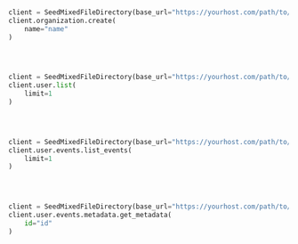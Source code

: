 ```python


client = SeedMixedFileDirectory(base_url="https://yourhost.com/path/to/api", )        
client.organization.create(
	name="name"
)
 
```                        


```python


client = SeedMixedFileDirectory(base_url="https://yourhost.com/path/to/api", )        
client.user.list(
	limit=1
)
 
```                        


```python


client = SeedMixedFileDirectory(base_url="https://yourhost.com/path/to/api", )        
client.user.events.list_events(
	limit=1
)
 
```                        


```python


client = SeedMixedFileDirectory(base_url="https://yourhost.com/path/to/api", )        
client.user.events.metadata.get_metadata(
	id="id"
)
 
```                        


